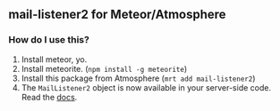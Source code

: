 ## mail-listener2 for Meteor/Atmosphere

### How do I use this?

1. Install meteor, yo.
2. Install meteorite. (`npm install -g meteorite`)
3. Install this package from Atmosphere (`mrt add mail-listener2`)
4. The `MailListener2` object is now available in your server-side code. Read the [docs](https://github.com/chirag04/mail-listener2).
